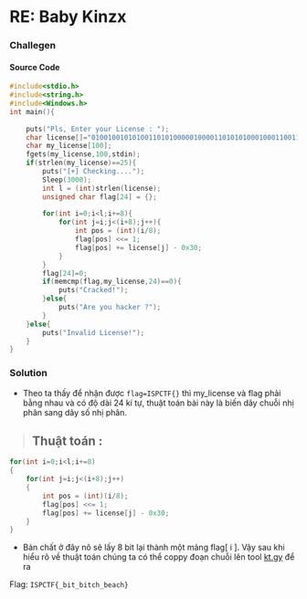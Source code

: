 # RE: Baby Kinzx

### Challegen

#### Source Code

```C++
#include<stdio.h>
#include<string.h>
#include<Windows.h>
int main(){
	
	puts("Pls, Enter your License : ");
	char license[]="010010010101001101010000010000110101010001000110011110110101111101100010011010010111010001011111011000100110100101110100011000110110100001011111011000100110010101100001011000110110100001111101";
	char my_license[100];
	fgets(my_license,100,stdin);
	if(strlen(my_license)==25){
		puts("[+] Checking....");
		Sleep(3000);
		int l = (int)strlen(license);
		unsigned char flag[24] = {};
		
		for(int i=0;i<l;i+=8){
			for(int j=i;j<(i+8);j++){
				int pos = (int)(i/8);
				flag[pos] <<= 1;
				flag[pos] += license[j] - 0x30;
			}
		}
		flag[24]=0;
		if(memcmp(flag,my_license,24)==0){
			puts("Cracked!");
		}else{
			puts("Are you hacker ?");
		}
	}else{
		puts("Invalid License!");
	}
}
```

### Solution

- Theo ta thấy để nhận được `flag=ISPCTF{}` thì my_license và flag phải bằng nhau và có độ dài 24 kí tự, thuật toán bài này là biến dãy chuỗi nhị phân sang dãy số nhị phân.
>## Thuật toán :
```C++
for(int i=0;i<l;i+=8)
{
	for(int j=i;j<(i+8);j++)
    {
		int pos = (int)(i/8);
		flag[pos] <<= 1;
		flag[pos] += license[j] - 0x30;
	}
}
```
- Bản chất ở đây nõ sẽ lấy 8 bit lại thành một mảng flag[ i ]. Vậy sau khi hiểu rõ về thuật toán chúng ta có thể coppy đoạn chuỗi lên tool [kt.gy](https://kt.gy/tools.html#conv/) để ra

Flag: `ISPCTF{_bit_bitch_beach}`
